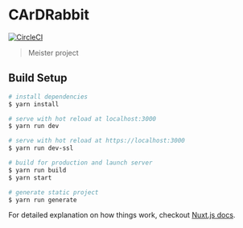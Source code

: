 # CArDRabbit
[![CircleCI](https://circleci.com/gh/AmausaHouse/CArDRabbit.svg?style=svg)](https://circleci.com/gh/AmausaHouse/CArDRabbit)

> Meister project

## Build Setup

``` bash
# install dependencies
$ yarn install

# serve with hot reload at localhost:3000
$ yarn run dev

# serve with hot reload at https://localhost:3000
$ yarn run dev-ssl

# build for production and launch server
$ yarn run build
$ yarn start

# generate static project
$ yarn run generate
```

For detailed explanation on how things work, checkout [Nuxt.js docs](https://nuxtjs.org).
